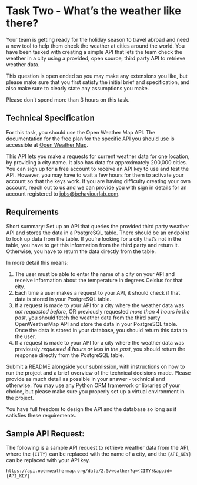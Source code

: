 # Task Two - What’s the weather like there?

Your team is getting ready for the holiday season to travel abroad and need a new tool to help them check the weather at cities around the world. You have been tasked with creating a simple API that lets the team check the weather in a city using a provided, open source, third party API to retrieve weather data.

This question is open ended so you may make any extensions you like, but please make sure that you first satisfy the initial brief and specification, and also make sure to clearly state any assumptions you make.

Please don't spend more than 3 hours on this task.

## Technical Specification

For this task, you should use the Open Weather Map API. The documentation for the free plan for the specific API you should use is accessible at [Open Weather Map](https://openweathermap.org/current).

This API lets you make a requests for current weather data for one location, by providing a city name. It also has data for approximately 200,000 cities. You can sign up for a free account to receive an API key to use and test the API. However, you may have to wait a few hours for them to activate your account so that the keys work. If you are having difficulty creating your own account, reach out to us and we can provide you with sign in details for an account registered to jobs@behaviourlab.com.

## Requirements

Short summary: Set up an API that queries the provided third party weather API and stores the data in a PostgreSQL table. There should be an endpoint to look up data from the table. If you’re looking for a city that’s not in the table, you have to get this information from the third party and return it. Otherwise, you have to return the data directly from the table.

In more detail this means:

1. The user must be able to enter the name of a city on your API and receive information about the temperature in degrees Celsius for that city.
2. Each time a user makes a request to your API, it should check if that data is stored in your PostgreSQL table.
3. If a request is made to your API for a city where the weather data was _not requested before_, OR previously requested _more than 4 hours in the past_, you should fetch the weather data from the third party OpenWeatherMap API and store the data in your PostgreSQL table. Once the data is stored in your database, you should return this data to the user.
4. If a request is made to your API for a city where the weather data was previously _requested 4 hours or less in the past_, you should return the response directly from the PostgreSQL table.

Submit a README alongside your submission, with instructions on how to run the project and a brief overview of the technical decisions made. Please provide as much detail as possible in your answer - technical and otherwise. You may use any Python ORM framework or libraries of your choice, but please make sure you properly set up a virtual environment in the project.

You have full freedom to design the API and the database so long as it satisfies these requirements.

## Sample API Request:

The following is a sample API request to retrieve weather data from the API, where the `{CITY}` can be replaced with the name of a city, and the `{API_KEY}` can be replaced with your API key.

```
https://api.openweathermap.org/data/2.5/weather?q={CITY}&appid={API_KEY}
```

